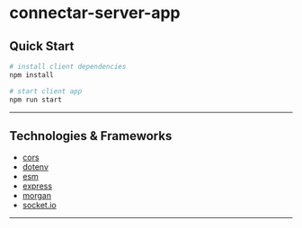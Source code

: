 # connectar-server-app

## Quick Start

```sh
# install client dependencies
npm install

# start client app
npm run start
```

---

## Technologies & Frameworks

- [cors]()
- [dotenv]()
- [esm]()
- [express]()
- [morgan]()
- [socket.io]()

---

